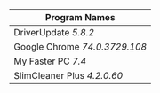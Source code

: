 | Program Names |
| - |
| DriverUpdate *5.8.2* |
| Google Chrome *74.0.3729.108* |
| My Faster PC *7.4* |
| SlimCleaner Plus *4.2.0.60* |
